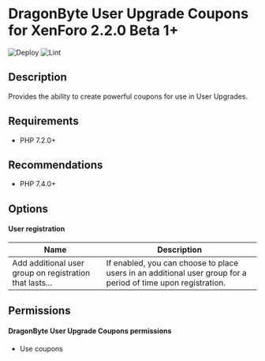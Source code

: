 DragonByte User Upgrade Coupons for XenForo 2.2.0 Beta 1+
=========================================================

![Deploy](https://github.com/DragonByteTech/xf2userupgradecoupon/workflows/Deploy/badge.svg) ![Lint](https://github.com/DragonByteTech/xf2userupgradecoupon/workflows/Lint/badge.svg)  
  
Description
-----------

Provides the ability to create powerful coupons for use in User Upgrades.

Requirements
------------

- PHP 7.2.0+

Recommendations
---------------

- PHP 7.4.0+

Options
-------

#### User registration

| Name                                                    | Description                                                                                                   |
| ------------------------------------------------------- | ------------------------------------------------------------------------------------------------------------- |
| Add additional user group on registration that lasts... | If enabled, you can choose to place users in an additional user group for a period of time upon registration. |

Permissions
-----------

#### DragonByte User Upgrade Coupons permissions

- Use coupons
